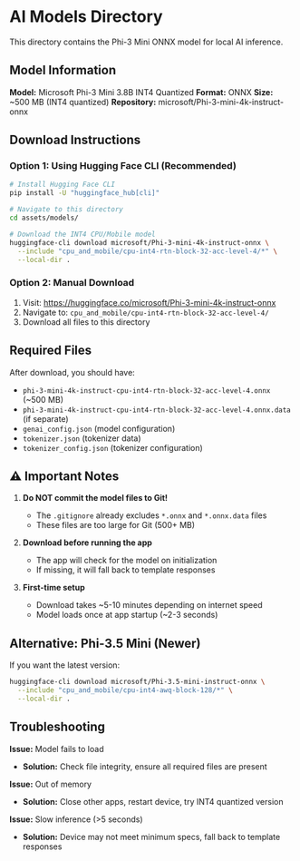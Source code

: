 # AI Models Directory

This directory contains the Phi-3 Mini ONNX model for local AI inference.

## Model Information

**Model:** Microsoft Phi-3 Mini 3.8B INT4 Quantized
**Format:** ONNX
**Size:** ~500 MB (INT4 quantized)
**Repository:** microsoft/Phi-3-mini-4k-instruct-onnx

## Download Instructions

### Option 1: Using Hugging Face CLI (Recommended)

```bash
# Install Hugging Face CLI
pip install -U "huggingface_hub[cli]"

# Navigate to this directory
cd assets/models/

# Download the INT4 CPU/Mobile model
huggingface-cli download microsoft/Phi-3-mini-4k-instruct-onnx \
  --include "cpu_and_mobile/cpu-int4-rtn-block-32-acc-level-4/*" \
  --local-dir .
```

### Option 2: Manual Download

1. Visit: https://huggingface.co/microsoft/Phi-3-mini-4k-instruct-onnx
2. Navigate to: `cpu_and_mobile/cpu-int4-rtn-block-32-acc-level-4/`
3. Download all files to this directory

## Required Files

After download, you should have:
- `phi-3-mini-4k-instruct-cpu-int4-rtn-block-32-acc-level-4.onnx` (~500 MB)
- `phi-3-mini-4k-instruct-cpu-int4-rtn-block-32-acc-level-4.onnx.data` (if separate)
- `genai_config.json` (model configuration)
- `tokenizer.json` (tokenizer data)
- `tokenizer_config.json` (tokenizer configuration)

## ⚠️ Important Notes

1. **Do NOT commit the model files to Git!**
   - The `.gitignore` already excludes `*.onnx` and `*.onnx.data` files
   - These files are too large for Git (500+ MB)

2. **Download before running the app**
   - The app will check for the model on initialization
   - If missing, it will fall back to template responses

3. **First-time setup**
   - Download takes ~5-10 minutes depending on internet speed
   - Model loads once at app startup (~2-3 seconds)

## Alternative: Phi-3.5 Mini (Newer)

If you want the latest version:

```bash
huggingface-cli download microsoft/Phi-3.5-mini-instruct-onnx \
  --include "cpu_and_mobile/cpu-int4-awq-block-128/*" \
  --local-dir .
```

## Troubleshooting

**Issue:** Model fails to load
- **Solution:** Check file integrity, ensure all required files are present

**Issue:** Out of memory
- **Solution:** Close other apps, restart device, try INT4 quantized version

**Issue:** Slow inference (>5 seconds)
- **Solution:** Device may not meet minimum specs, fall back to template responses
